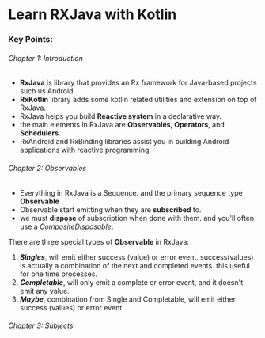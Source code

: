 # Learn RXJava with Kotlin

### Key Points:

###### Chapter 1: Introduction

- **RxJava** is library that provides an Rx framework for Java-based projects such us Android.
- **RxKotlin** library adds some kotlin related utilities and extension on top of RxJava.
- RxJava helps you build **Reactive system** in a declarative way.
- the main elements in RxJava are **Observables, Operators**, and **Schedulers**.
- RxAndroid and RxBinding libraries assist you in building Android 
applications with reactive programming.


###### Chapter 2: Observables

 - Everything in RxJava is a Sequence. and the primary sequence type **Observable**
 - Observable start emitting when they are **subscribed** to. 
 - we must **dispose** of subscription when done with them. 
and you'll often use a _CompositeDisposable_. 


There are three special types of **Observable** in RxJava:
1. _**Singles**_, will emit either success (value) or error event. success(values) is actually
   a combination of the next and completed events. this useful for one time processes.
2. _**Completable**_, will only emit a complete or error event, and it doesn't emit any value.
3. _**Maybe**_, combination from Single and Completable, will emit either success (values) or error event.

###### Chapter 3: Subjects







